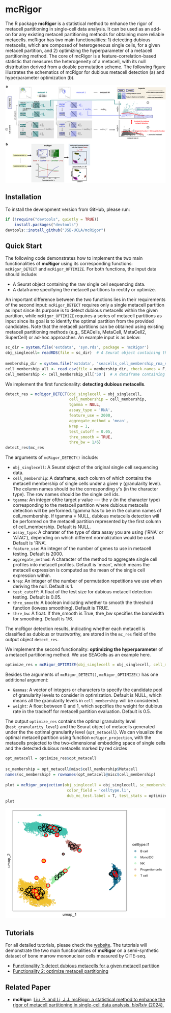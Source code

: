 # mcRigor

The R package **mcRigor** is a statistical method to enhance the rigor of metacell partitioning in single-cell data analysis. It can be used as an add-on for any existing metacell partitioning methods for obtaining more reliable metacells. mcRigor has two main functionalities: 1) detecting dubious metacells, which are composed of heterogeneous single cells, for a given metacell partition, and 2) optimizing the hyperparameter of a metacell partitioning method. The core of mcRigor is a feature-correlation-based statistic that measures the heterogeneity of a metacell, with its null distribution derived from a double permutation scheme. The following figure illustrates the schematics of mcRigor for dubious metacell detection (a) and hyperparameter optimization (b).

<img src="man/figures/mcRigor_illustration.png" width="600"/>


## Installation<a name="installation-"></a>

To install the development version from GitHub, please run:

``` r
if (!require("devtools", quietly = TRUE))
    install.packages("devtools")
devtools::install_github("JSB-UCLA/mcRigor")
```


## Quick Start<a name="quick-start"></a>

The following code demonstrates how to implement the two main functionalities of **mcRigor** using its corresponding functions: `mcRigor_DETECT` and `mcRigor_OPTIMIZE`. For both functions, the input data should include:
- A Seurat object containing the raw single cell sequencing data.
- A dataframe specifying the metacell partitions to rectify or optimize.

An important difference between the two functions lies in their requirements of the second input: `mcRigor_DETECT` requires only a single metacell partition as input since its purpose is to detect dubious metacells within the given partition, while `mcRigor_OPTIMIZE` requires a series of metacell partitions as input since its goal is to identify the optimal partition from the provided candidates. Note that the metacell partitions can be obtained using existing metacell partitioning methods (e.g., SEACells, MetaCell, MetaCell2, SuperCell) or ad-hoc approaches. An example input is as below:

``` r
sc_dir = system.file('extdata', 'syn.rds', package = 'mcRigor')
obj_singlecell= readRDS(file = sc_dir)  # A Seurat object containing the raw scRNA-seq data

membership_dir = system.file('extdata', 'seacells_cell_membership_rna_syn.csv', package = 'mcRigor')
cell_membership_all <- read.csv(file = membership_dir, check.names = F, row.names = 1)  # A dataframe containing a series of candidate metacell partitions to optimize.
cell_membership <- cell_membership_all['50']  # A dataframe containing one metacell partition to rectify.
```

We implement the first functionality: **detecting dubious metacells**.
``` r
detect_res = mcRigor_DETECT(obj_singlecell = obj_singlecell, 
                            cell_membership = cell_membership,
                            tgamma = NULL,
                            assay_type = 'RNA',
                            feature_use = 2000,
                            aggregate_method = 'mean',
                            Nrep = 1,
                            test_cutoff = 0.05,
                            thre_smooth = TRUE,
                            thre_bw = 1/6)
detect_res$mc_res
```
The arguments of `mcRigor_DETECT()` include:
- `obj_singlecell`: A Seurat object of the original single cell sequencing data.
- `cell_membership`: A dataframe, each column of which contains the metacell membership of single cells under a given $\gamma$ (granularity level). The column names should be the corresponding $\gamma$'s (in the character type). The row names should be the single cell ids.
- `tgamma`: An integer ofthe target $\gamma$ value --- the $\gamma$ (in the character type) corresponding to the metacell partition where dubious metacells detection will be performed. tgamma has to be in the column names of cell_membership. If tgamma = NULL, dubious metacells detection will be performed on the metacell partition represented by the first column of cell_membership. Default is NULL.
- `assay_type`: A charater of the type of data assay you are using ('RNA' or 'ATAC'), depending on which different normalization would be used. Default is 'RNA'.
- `feature_use`: An integer of the number of genes to use in metacell testing. Default is 2000.
- `aggregate_method`: A character of the method to aggregate single cell profiles into metacell profiles. Default is 'mean', which means the metacell expression is computed as the mean of the single cell expression within.
- `Nrep`: An integer of the number of permutation repetitions we use when deriving the null. Default is 1.
- `test_cutoff`: A float of the test size for dubious metacell detection testing. Default is 0.05.
- `thre_smooth`: A boolean indicating whether to smooth the threshold function (lowess smoothing). Default is TRUE.
- `thre_bw`: A float. If thre_smooth is True, thre_bw specifies the bandwidth for smoothing. Default is 1/6.

The mcRigor detection results, indicating whether each metacell is classified as dubious or trustworthy, are stored in the `mc_res` field of the output object `detect_res`.

We implement the second functionality: **optimizing the hyperparameter** of a metacell partitioning method. We use SEACells as an example here.
``` r
optimize_res = mcRigor_OPTIMIZE(obj_singlecell = obj_singlecell, cell_membership = cell_membership)
```
Besides the arguments of `mcRigor_DETECT()`, `mcRigor_OPTIMIZE()` has one additional argument:
- `Gammas`: A vector of integers or characters to specify the candidate pool of granularity levels to consider in optimization. Default is NULL, which means all the granularity levels in `cell_membership` will be considered.
- `weight`: A float between 0 and 1, which sepcifies the weight for dubious rate in the tradeoff for metacell partition evaluation. Default is 0.5.

The output `optimize_res` contains the optimal granularity level (`best_granularity_level`) and the Seurat object of metacells generated under the the optimal granularity level (`opt_metacell`). We can visualize the optimal metacell partition using function  `mcRigor_projection`, with the metacells projected to the two-dimensional embedding space of single cells and the detected dubious metacells marked by red circles
``` r
opt_metacell = optimize_res$opt_metacell

sc_membership = opt_metacell@misc$cell_membership$Metacell
names(sc_membership) = rownames(opt_metacell@misc$cell_membership)

plot = mcRigor_projection(obj_singlecell = obj_singlecell, sc_membership = sc_membership,
                           color_field = 'celltype.l1',
                           dub_mc_test.label = T, test_stats = optimize_res$TabMC, Thre = optimize_res$thre)
plot
```
<img src="man/figures/mcRigor_projection.png" width="600"/>


## Tutorials<a name="tutorials"></a>

For all detailed tutorials, please check the [website](https://JSB-UCLA.github.io/mcRigor/index.html). The tutorials will demonstrate the two main functionalities of **mcRigor** on a semi-synthetic dataset of bone marrow mononuclear cells measured by CITE-seq.

-   [Functionality 1: detect dubious metacells for a given metacell partition](https://JSB-UCLA.github.io/mcRigor/articles/mcRigor-detect-dubmc.html)
-   [Functionality 2: optimize metacell partitioning](https://JSB-UCLA.github.io/mcRigor/articles/mcRigor-optimize.html)



## Related Paper<a name="related-manuscripts"></a>

-   **mcRigor**: [Liu, P. and Li, J.J. mcRigor: a statistical method to enhance the rigor of metacell partitioning in single-cell data analysis. <em>bioRxiv</em> (2024).](https://doi.org/10.1101/2024.10.30.621093)